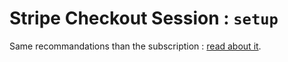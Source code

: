 # Stripe Checkout Session : `setup`

Same recommandations than the subscription : [read about it](subscription.md).